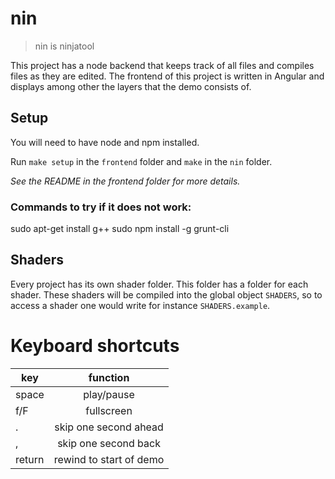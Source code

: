 # nin

> nin is ninjatool

This project has a node backend that keeps track of all files and compiles files as they are edited.
The frontend of this project is written in Angular and displays among other the layers that the demo consists of.

## Setup

You will need to have node and npm installed.

Run `make setup` in the `frontend` folder and `make` in the `nin` folder.

*See the README in the frontend folder for more details.*


### Commands to try if it does not work:

sudo apt-get install g++
sudo npm install -g grunt-cli

## Shaders

Every project has its own shader folder.
This folder has a folder for each shader.
These shaders will be compiled into the global object `SHADERS`, so to access a shader one would write for instance `SHADERS.example`.

# Keyboard shortcuts

| key | function |
| ----|:--------:|
|space|play/pause|
| f/F |fullscreen|
|  .  |skip one second ahead|
|  ,  |skip one second back |
|return| rewind to start of demo|
